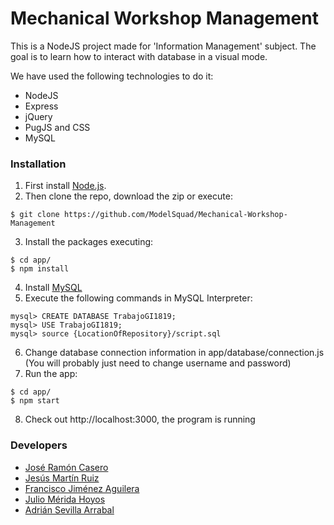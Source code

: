 # Mechanical Workshop Management

This is a NodeJS project made for 'Information Management' subject. The goal is to learn how to interact with database in a visual mode.

We have used the following technologies to do it:
- NodeJS
- Express
- jQuery
- PugJS and CSS
- MySQL

### Installation

1. First install [Node.js](https://nodejs.org/).
2. Then clone the repo, download the zip or execute:
```
$ git clone https://github.com/ModelSquad/Mechanical-Workshop-Management
```
3. Install the packages executing:
```
$ cd app/
$ npm install
```
4. Install [MySQL](https://www.mysql.com/)
5. Execute the following commands in MySQL Interpreter:
```
mysql> CREATE DATABASE TrabajoGI1819;
mysql> USE TrabajoGI1819;
mysql> source {LocationOfRepository}/script.sql
```
6. Change database connection information in app/database/connection.js (You will probably just need to change username and password)
7. Run the app:
```
$ cd app/
$ npm start
```
8. Check out http://localhost:3000, the program is running

### Developers

- [José Ramón Casero](https://github.com/CHERR4)
- [Jesús Martín Ruiz](https://github.com/JaysusM)
- [Francisco Jiménez Aguilera](https://github.com/xFJA)
- [Julio Mérida Hoyos](https://github.com/Dinohaurio)
- [Adrián Sevilla Arrabal](https://github.com/Sevi7)

